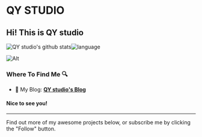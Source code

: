 
# QY STUDIO
## Hi! This is QY studio

![QY studio's github stats](https://github-readme-stats.vercel.app/api?username=qystudio0&show_icons=true&count_private=true&include_all_commits=true&locale=cn&icon_color=CE1D2D&text_color=718096&bg_color=ffffff00)![language](https://github-readme-stats.vercel.app/api/top-langs/?username=qystudio0&bg_color=ffffff00&locale=cn&text_color=718096&layout=compact)

![Alt](https://repobeats.axiom.co/api/embed/1a744d7f2c8bdbff119b8fef40b98ca0a4dff0aa.svg "Repobeats analytics image")

### Where To Find Me 🔍

- 📝 My Blog: [**QY studio's Blog**](https://qystudio.ltd)

#### Nice to see you! 

----

Find out more of my awesome projects below, or subscribe me by clicking the "Follow" button.
